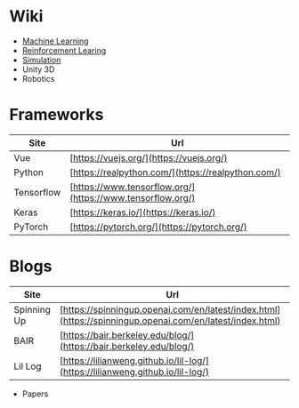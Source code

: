 # Wiki

* [Machine Learning](Docs/MachineLearning.md)
* [Reinforcement Learing](Docs/ReinforcementLearning.md)
* [Simulation](Docs/Simulation.md)
* Unity 3D
* Robotics



# Frameworks 

Site      |  Url
--------- |----------
Vue       | [https://vuejs.org/](https://vuejs.org/)
Python    | [https://realpython.com/](https://realpython.com/)
Tensorflow| [https://www.tensorflow.org/](https://www.tensorflow.org/)
Keras     | [https://keras.io/](https://keras.io/)
PyTorch   | [https://pytorch.org/](https://pytorch.org/)



# Blogs

Site      |  Url
--------- |----------
Spinning Up | [https://spinningup.openai.com/en/latest/index.html](https://spinningup.openai.com/en/latest/index.html)
BAIR        | [https://bair.berkeley.edu/blog/](https://bair.berkeley.edu/blog/)
Lil Log     | [https://lilianweng.github.io/lil-log/](https://lilianweng.github.io/lil-log/)


* Papers

